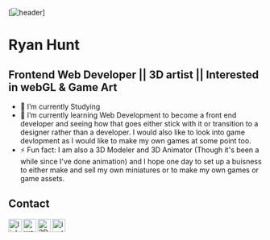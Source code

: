 
[<img  alt="header" src="https://media-exp1.licdn.com/dms/image/D5616AQFd71N3r3OA9Q/profile-displaybackgroundimage-shrink_350_1400/0/1664767173268?e=1673481600&v=beta&t=foEFL1KMaZ_kz6UZxorQGbkQyg85uY5YM4zWZLsZ2RA" />]

# Ryan Hunt
## Frontend Web Developer || 3D artist || Interested in webGL & Game Art


- 🔭 I’m currently Studying 
- 🌱 I’m currently learning Web Development to become a front end developer and seeing how that goes either stick with it or transition to a designer rather than a developer. I would also like to look into game devlopment as I would like to make my own games at some point too.
- ⚡ Fun fact: I am also a 3D Modeler and 3D Animator (Though it's been a while since I've done animation) and I hope one day to set up a buisness to either make and sell my own miniatures or to make my own games or game assets.


## Contact

[<img align="left" alt="linkedin" width="26px" src="https://img.icons8.com/color/512/linkedin-circled.png" />][linkedin]
[<img align="left" alt="website" width="26px" src="https://img.icons8.com/fluency/512/domain.png" />][website]
[<img align="left" alt="3D" width="26px" src="https://img.icons8.com/external-tal-revivo-color-tal-revivo/512/external-artstation-a-leading-showcase-platform-for-games-film-media-and-entertainment-artists-logo-color-tal-revivo.png" />][3d]
[<img align="left" alt="instagram" width="26px" src="https://img.icons8.com/ultraviolet/512/instagram-new.png" />][instagram]


[linkedin]:https://www.linkedin.com/in/ryanhuntfwd/
[website]: https://ryan-hunt-fwd-portfolio.web.app/
[3d]: https://ryan_hunt.artstation.com/
[instagram]:https://www.instagram.com/cm_primus/ 


<!--
**ryan-hunt-fed/ryan-hunt-fed** is a ✨ _special_ ✨ repository because its `README.md` (this file) appears on your GitHub profile.

Here are some ideas to get you started:

- 🔭 I’m currently working on ...
- 🌱 I’m currently learning ...
- 👯 I’m looking to collaborate on ...
- 🤔 I’m looking for help with ...
- 💬 Ask me about ...
- 📫 How to reach me: ...
- 😄 Pronouns: ...
- ⚡ Fun fact: ...
-->
